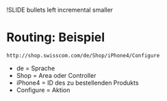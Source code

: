 !SLIDE bullets left incremental smaller
# Routing: Beispiel #

    http://shop.swisscom.com/de/Shop/iPhone4/Configure

* de = Sprache
* Shop = Area oder Controller
* iPhone4 = ID des zu bestellenden Produkts
* Configure = Aktion
